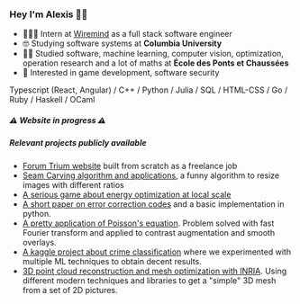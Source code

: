 ### Hey I'm Alexis 🤟🏽

- 👨🏽‍💻 Intern at [Wiremind](https://www.wiremind.io) as a full stack software engineer
- 🤓 Studying software systems at **Columbia University**
- 👨‍🎓 Studied software, machine learning, computer vision, optimization, operation research and a lot of maths at **École des Ponts et Chaussées**
- 🧐 Interested in game development, software security

Typescript (React, Angular) / C++ / Python / Julia / SQL / HTML-CSS / Go / Ruby / Haskell / OCaml

##### ⚠️ Website in progress ⚠️

##### Relevant projects publicly available

- [Forum Trium website](https://forum-trium.com) built from scratch as a freelance job
- [Seam Carving algorithm and applications](https://github.com/MisterGado/SeamCarving), a funny algorithm to resize images with different ratios
- [A serious game about energy optimization at local scale](https://github.com/MisterGado/microgrid-manager)
- [A short paper on error correction codes](https://github.com/MisterGado/error_correction_codes) and a basic implementation in python. 
- [A pretty application of Poisson's equation](https://github.com/MisterGado/FFT_Poisson). Problem solved with fast Fourier transform and applied to contrast augmentation and smooth overlays.
- [A kaggle project about crime classification](https://github.com/MisterGado/CrimeSF) where we experimented with multiple ML techniques to obtain decent results.
- [3D point cloud reconstruction and mesh optimization with INRIA](https://github.com/MisterGado/3D_pointcloud_reconstruction_and_mesh_optimization). Using different modern techniques and libraries to get a "simple" 3D mesh from a set of 2D pictures.
